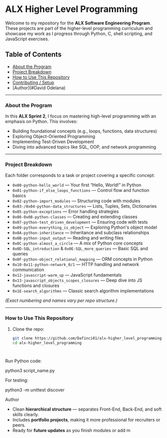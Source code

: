 # ALX Higher Level Programming

Welcome to my repository for the **ALX Software Engineering Program**. These projects are part of the higher-level programming curriculum and showcase my work as I progress through Python, C, shell scripting, and JavaScript exercises.

##  Table of Contents
- [About the Program](#about-the-program)  
- [Project Breakdown](#project-breakdown)  
- [How to Use This Repository](#how-to-use-this-repository)  
- [Contributing / Setup](#contributing--setup)  
- [Author](#David Odelana)  

---

### About the Program
In this **ALX Sprint 2**, I focus on mastering high-level programming with an emphasis on Python. This involves:
- Building foundational concepts (e.g., loops, functions, data structures)
- Exploring Object-Oriented Programming
- Implementing Test-Driven Development
- Diving into advanced topics like SQL, OOP, and network programming

---

### Project Breakdown
Each folder corresponds to a task or project covering a specific concept:

- `0x00-python-hello_world` — Your first “Hello, World!” in Python  
- `0x01-python-if_else_loops_functions` — Control flow and function basics  
- `0x02-python-import_modules` — Structuring code with modules  
- `0x03-/0x04-python-data_structures` — Lists, Tuples, Sets, Dictionaries  
- `0x05-python-exceptions` — Error handling strategies  
- `0x06-0x08-python-classes` — Creating and extending classes  
- `0x07-python-test_driven_development` — Ensuring code with tests  
- `0x09-python-everything_is_object` — Exploring Python's object model  
- `0x0A-python-inheritance` — Inheritance and subclass relationships  
- `0x0B-python-input_output` — Reading and writing files  
- `0x0C-python-almost_a_circle` — A mix of Python core concepts  
- `0x0D-SQL_introduction` & `0x0E-SQL_more_queries` — Basic SQL and queries  
- `0x0F-python-object_relational_mapping` — ORM concepts in Python  
- `0x10-0x11-python-network_0/1` — HTTP handling and network communication  
- `0x12-javascript-warm_up` — JavaScript fundamentals  
- `0x13-javascript_objects_scopes_closures` — Deep dive into JS functions and closures  
- `0x1E-search_algorithms` — Classic search algorithm implementations

*(Exact numbering and names vary per repo structure.)*

---

### How to Use This Repository
1. Clone the repo:  
   ```bash
   git clone https://github.com/Dafinci01/alx-higher_level_programming.git
   cd alx-higher_level_programming




Run Python code:

python3 script_name.py


For testing:

python3 -m unittest discover

Author

- Clean **hierarchical structure** — separates Front-End, Back-End, and soft skills clearly.  
- Includes **portfolio projects**, making it more professional for recruiters or peers.  
- Ready for **future updates** as you finish modules or add m
